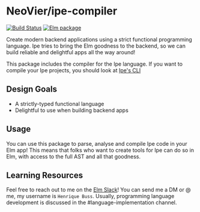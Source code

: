 # NeoVier/ipe-compiler

[![Build Status](https://github.com/NeoVier/ipe-compiler/workflows/CI/badge.svg)](https://github.com/NeoVier/ipe-compiler/actions?query=branch%3Amain) [![Elm package](https://img.shields.io/elm-package/v/NeoVier/ipe-compiler.svg)](https://package.elm-lang.org/packages/NeoVier/ipe-compiler/latest/)

Create modern backend applications using a strict functional programming language. Ipe tries to bring the Elm goodness to the backend, so we can build reliable and delightful apps all the way around!

This package includes the compiler for the Ipe language. If you want to compile your Ipe projects, you should look at [Ipe's CLI](https://github.com/NeoVier/ipe-cli)

## Design Goals

- A strictly-typed functional language
- Delightful to use when building backend apps

## Usage

You can use this package to parse, analyse and compile Ipe code in your Elm app! This means that folks who want to create tools for Ipe can do so in Elm, with access to the full AST and all that goodness.

## Learning Resources

Feel free to reach out to me on the [Elm Slack](https://elmlang.herokuapp.com/)! You can send me a DM or @ me, my username is `Henrique Buss`. Usually, programming language development is discussed in the #language-implementation channel.
